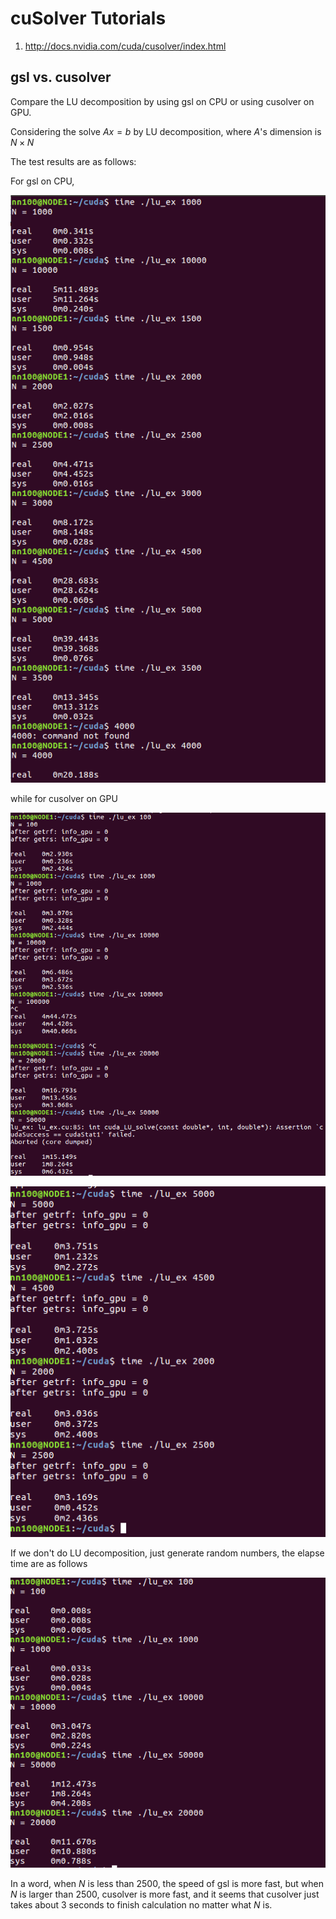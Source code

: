 # cuSolver Tutorials

1. http://docs.nvidia.com/cuda/cusolver/index.html

## gsl vs. cusolver

Compare the LU decomposition by using gsl on CPU or using cusolver on GPU.

Considering the solve $Ax=b$ by LU decomposition, where $A$'s dimension is $N\times N$

The test results are as follows:

For gsl on CPU,

![](img/cpu1.png)

while for cusolver on GPU

![](img/gpu1.png)

![](img/gpu2.png)

If we don't do LU decomposition, just generate random numbers, the elapse time are as follows

![](img/noting.png)

In a word, when $N$ is less than 2500, the speed of gsl is more fast, but when $N$ is larger than 2500, cusolver is more fast, and it seems that cusolver just takes about 3 seconds to finish calculation no matter what $N$ is.
